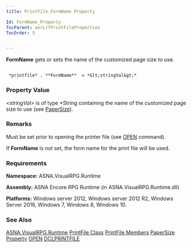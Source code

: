 ```yaml
---
title: PrintFile.FormName Property

Id: FormName_Property
TocParent: aerLrfPrintFileProperties
TocOrder: 5


---
```


**FormName** gets or sets the name of the customized page size to use. 

```

 *printfile* . **FormName**  = *&lt;stringVal&gt;* 
```

### Property Value
*&lt;stringVal&gt;* is of type *String containing the name of the customized page size to use (see [PaperSize](PaperSize_Property.html)). 

### Remarks
Must be set prior to opening the printer file (see [OPEN](OPEN.html) command).

If **FormName** is not set, the form name for the print file will be used. 

### Requirements
**Namespace:** ASNA.VisualRPG.Runtime 

**Assembly:** ASNA Encore RPG Runtime (in ASNA.VisualRPG.Runtime.dll) 

**Platforms:** Windows server 2012, Windows server 2012 R2, Windows Server 2016, Windows 7, Windows 8, Windows 10. 

### See Also
[ASNA.VisualRPG.Runtime](aerLrfRuntimeNamespace.html)
[PrintFile Class](aerLrfPrintFileClass.html)
[PrintFile Members](aerLrfPrintFileMembers.html)
[PaperSize Property](PaperSize_Property.html)
[OPEN](OPEN.html)
[DCLPRINTFILE](DCLPRINTFILE.html) 
